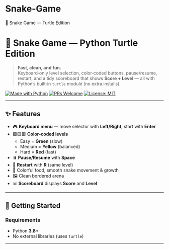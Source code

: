 # Snake-Game
🐍 Snake Game — Turtle Edition 
# 🐍 Snake Game — Python Turtle Edition

> **Fast, clean, and fun.**  
> Keyboard‑only level selection, color‑coded buttons, pause/resume, restart, and a tidy scoreboard that shows **Score + Level** — all with Python’s built‑in `turtle` module (no extra installs).

[![Made with Python](https://img.shields.io/badge/Made%20with-Python-3776AB.svg?logo=python&logoColor=white)](#)
[![PRs Welcome](https://img.shields.io/badge/PRs-welcome-brightgreen.svg)](#contributing)
[![License: MIT](https://img.shields.io/badge/License-MIT-blue.svg)](#license)

---

## ✨ Features

- 🎮 **Keyboard menu** — move selector with **Left/Right**, start with **Enter**
- 🟩🟨🟥 **Color‑coded levels**  
  - Easy = **Green** (slow)  
  - Medium = **Yellow** (balanced)  
  - Hard = **Red** (fast)
- ⏸️ **Pause/Resume** with **Space**
- 🔁 **Restart** with **R** (same level)
- 🍏 Colorful food, smooth snake movement & growth
- 🖼️ Clean bordered arena
- 📊 **Scoreboard** displays **Score** and **Level**

---

## 🚀 Getting Started

### Requirements
- Python **3.8+**
- No external libraries (uses `turtle`)

---
